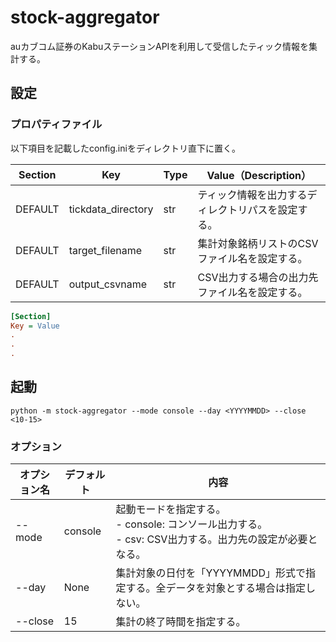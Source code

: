 # stock-aggregator
auカブコム証券のKabuステーションAPIを利用して受信したティック情報を集計する。

## 設定
### プロパティファイル
以下項目を記載したconfig.iniをディレクトリ直下に置く。

| Section | Key | Type | Value（Description） |
| --- | --- | --- | --- |
| DEFAULT | tickdata_directory | str | ティック情報を出力するディレクトリパスを設定する。 |
| DEFAULT | target_filename | str | 集計対象銘柄リストのCSVファイル名を設定する。 |
| DEFAULT | output_csvname | str | CSV出力する場合の出力先ファイル名を設定する。 |

``` ini
[Section]
Key = Value
.
.
.
```
## 起動
``` shell
python -m stock-aggregator --mode console --day <YYYYMMDD> --close <10-15>
```
### オプション
| オプション名 | デフォルト | 内容 |
| --- | --- | --- |
| --mode | console | 起動モードを指定する。<br> - console: コンソール出力する。 <br> - csv: CSV出力する。出力先の設定が必要となる。 |
| --day | None | 集計対象の日付を「YYYYMMDD」形式で指定する。全データを対象とする場合は指定しない。 |
| --close | 15 | 集計の終了時間を指定する。 |
